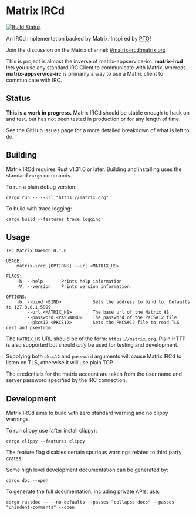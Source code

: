 # Matrix IRCd

[![Build Status](https://travis-ci.org/matrix-org/matrix-ircd.svg?branch=master)](https://travis-ci.org/matrix-org/matrix-ircd)

An IRCd implementation backed by Matrix. Inspired by [PTO](https://github.com/tdfischer/pto)!

Join the discussion on the Matrix channel: [#matrix-ircd:matrix.org](https://matrix.to/#/#matrix-ircd:matrix.org)

This is project is almost the inverse of matrix-appservice-irc. **matrix-ircd** lets you use any standard IRC Client to communicate with Matrix, whereas **matrix-appservice-irc** is primarily a way to use a Matrix client to communicate with IRC.

## Status

**This is a work in progress.** Matrix IRCd should be stable enough to hack on
and test, but has not been tested in production or for any length of time.

See the GitHub issues page for a more detailed breakdown of what is left to do.


## Building

Matrix IRCd requires Rust v1.31.0 or later.
Building and installing uses the standard `cargo` commands.

To run a plain debug version:

```
cargo run -- --url "https://matrix.org"
```

To build with trace logging:

```
cargo build --features trace_logging
```


## Usage

```
IRC Matrix Daemon 0.1.0

USAGE:
    matrix-ircd [OPTIONS] --url <MATRIX_HS>

FLAGS:
    -h, --help       Prints help information
    -V, --version    Prints version information

OPTIONS:
    -b, --bind <BIND>            Sets the address to bind to. Defaults to 127.0.0.1:5999
        --url <MATRIX_HS>        The base url of the Matrix HS
        --password <PASSWORD>    The password of the PKCS#12 file
        --pkcs12 <PKCS12>        Sets the PKCS#12 file to read TLS cert and pkeyfrom

```

The `MATRIX_HS` URL should be of the form: `https://matrix.org`. Plain HTTP is
also supported but should *only* be used for testing and development.

Supplying both `pkcs12` and `password` arguments will cause Matrix IRCd to listen
on TLS, otherwise it will use plain TCP.

The credentials for the matrix account are taken from the user name and server
password specified by the IRC connection.


## Development

Matrix IRCd aims to build with zero standard warning and no clippy warnings.

To run clippy use (after install clippy):

```
cargo clippy --features clippy
```

The feature flag disables certain spurious warnings related to third party
crates.


Some high level development documentation can be generated by:

```
cargo doc --open
```

To generate the full documentation, including private APIs, use:

```
cargo rustdoc -- --no-defaults --passes "collapse-docs" --passes "unindent-comments" --open
```
